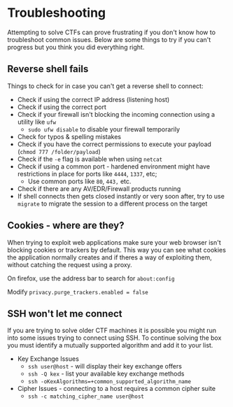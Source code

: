 # Troubleshooting

Attempting to solve CTFs can prove frustrating if you don't know how to troubleshoot common issues. Below are some things to try if you can't progress but you think you did everything right.

## Reverse shell fails

Things to check for in case you can't get a reverse shell to connect:

* Check if using the correct IP address (listening host)
* Check if using the correct port
* Check if your firewall isn't blocking the incoming connection using a utility like `ufw`
	* `sudo ufw disable` to disable your firewall temporarily
* Check for typos & spelling mistakes
* Check if you have the correct permissions to execute your payload (`chmod 777 /folder/payload`)
* Check if the `-e` flag is available when using `netcat`
* Check if using a common port - hardened environment might have restrictions in place for ports like `4444`, `1337`, etc;
	* Use common ports like `80`, `443,` etc.
* Check if there are any AV/EDR/Firewall products running
* If shell connects then gets closed instantly or very soon after, try to use `migrate` to migrate the session to a different process on the target

## Cookies - where are they?

When trying to exploit web applications make sure your web browser isn't blocking cookies or trackers by default. This way you can see what cookies the application normally creates and if theres a way of exploiting them, without catching the request using a proxy.

On firefox, use the address bar to search for `about:config`

Modify `privacy.purge_trackers.enabled = false`

## SSH won't let me connect

If you are trying to solve older CTF machines it is possible you might run into some issues trying to connect using SSH. To continue solving the box you must identify a mutually supported algorithm and add it to your list.

* Key Exchange Issues
	* `ssh user@host` - will display their key exchange offers
	* `ssh -Q kex` - list your available key exchange methods
	* `ssh -oKexAlgorithms=+common_supported_algorithm_name`
* Cipher Issues - connecting to a host requires a common cipher suite
	* `ssh -c matching_cipher_name user@host`